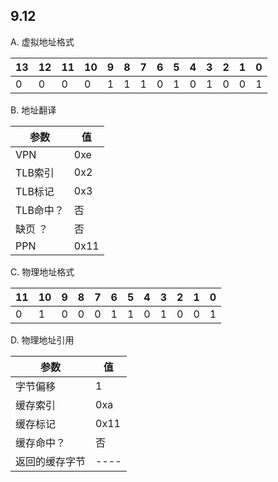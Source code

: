 ## 9.12

A. 虚拟地址格式

|13|12|11|10| 9| 8| 7| 6| 5| 4| 3| 2| 1| 0|
|--|--|--|--|--|--|--|--|--|--|--|--|--|--|
| 0| 0| 0| 0| 1| 1| 1| 0| 1| 0| 1| 0| 0| 1|

B. 地址翻译

|参数     |值  |
|---------|----|
|VPN      |0xe |
|TLB索引  |0x2 |
|TLB标记  |0x3 |
|TLB命中？|否  |
|缺页   ？|否  |
|PPN      |0x11|

C. 物理地址格式

|11|10| 9| 8| 7| 6| 5| 4| 3| 2| 1| 0|
|--|--|--|--|--|--|--|--|--|--|--|--|
| 0| 1| 0| 0| 0| 1| 1| 0| 1| 0| 0| 1|

D. 物理地址引用

|参数          |值  |
|--------------|----|
|字节偏移      |1   |
|缓存索引      |0xa |
|缓存标记      |0x11|
|缓存命中？    |否  |
|返回的缓存字节|----|


